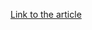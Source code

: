 [Link to the article](https://www.welivesecurity.com/2014/11/25/driverless-cars-hacked-warns-institute-engineering-technology/)
